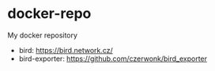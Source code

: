 # docker-repo
My docker repository

- bird: https://bird.network.cz/
- bird-exporter: https://github.com/czerwonk/bird_exporter
